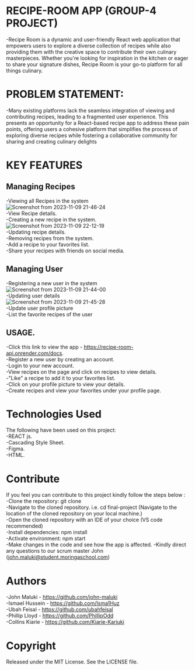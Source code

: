 # RECIPE-ROOM APP (GROUP-4 PROJECT)

-Recipe Room is a dynamic and user-friendly React web application that empowers users to explore a diverse collection of recipes while also providing them with the creative space to contribute their own culinary masterpieces. Whether you're looking for inspiration in the kitchen or eager to share your signature dishes, Recipe Room is your go-to platform for all things culinary.

# PROBLEM STATEMENT:
-Many existing platforms lack the seamless integration of viewing and contributing recipes, leading to a fragmented user experience. This presents an opportunity for a React-based recipe app to address these pain points, offering users a cohesive platform that simplifies the process of exploring diverse recipes while fostering a collaborative community for sharing and creating culinary delights

# KEY FEATURES
## Managing Recipes

-Viewing all Recipes in the system  
![Screenshot from 2023-11-09 21-46-24](https://github.com/Isma1Huz/frontend-final-phase/assets/135106680/aecd0316-e716-44db-a64d-ef4d4101357e)  
-View Recipe details.  
-Creating a new recipe in the system.  
![Screenshot from 2023-11-09 22-12-19](https://github.com/Isma1Huz/frontend-final-phase/assets/135106680/0c1dc036-e98a-4688-86d5-37a7b4e7cdd2)  
-Updating recipe details.  
-Removing recipes from the system.  
-Add a recipe to your favorites list.  
-Share your recipes with friends on social media.  


## Managing User
-Registering a new user in the system  
![Screenshot from 2023-11-09 21-44-00](https://github.com/Isma1Huz/frontend-final-phase/assets/135106680/017d8a9b-8d2c-4a28-b830-269da0ba042f)  
-Updating user details  
![Screenshot from 2023-11-09 21-45-28](https://github.com/Isma1Huz/frontend-final-phase/assets/135106680/3a37502f-4a8e-4add-91a8-30d6e23f3769)  
-Update user profile picture  
-List the favorite recipes of the user  


## USAGE.
-Click this link to view the app - https://recipe-room-api.onrender.com/docs.   
-Register a new user by creating an account.  
-Login to your new account.  
-View recipes on the page and click on recipes to view details.  
-"Like" a recipe to add it to your favorites list.  
-Click on your profile picture to view your details.  
-Create recipes and view your favorites under your profile page.  

# Technologies Used
The following have been used on this project:   
-REACT js.  
-Cascading Style Sheet.  
-Figma.  
-HTML.  

# Contribute
If you feel you can contribute to this project kindly follow the steps below :   
-Clone the repository: git clone [<repository-url>](https://github.com/Isma1Huz/frontend-final-phase/tree/Development)  
-Navigate to the cloned repository. i.e. cd final-project (Navigate to the location of the cloned repository on your local machine.)  
-Open the cloned repository with an IDE of your choice (VS code recommended)  
-Install dependencies: npm install  
-Activate environment:  npm start  
-Make changes in the code and see how the app is affected. 
-Kindly direct any questions to our scrum master John (john.maluki@student.moringaschool.com)


# Authors
-John Maluki - https://github.com/john-maluki  
-Ismael Hussein - https://github.com/Isma1Huz  
-Ubah Feisal - https://github.com/ubahfeisal  
-Phillip Lloyd - https://github.com/PhillipOdd  
-Collins Kiarie - https://github.com/Kiarie-Kariuki  

# Copyright
Released under the MIT License. See the LICENSE file.
